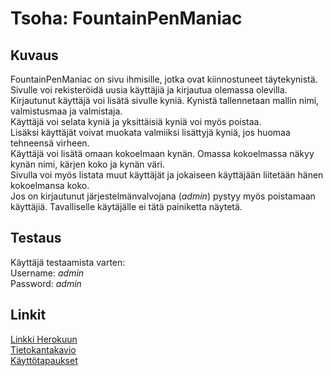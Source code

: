 
# Tsoha: FountainPenManiac

## Kuvaus
FountainPenManiac on sivu ihmisille, jotka ovat kiinnostuneet täytekynistä.  
Sivulle voi rekisteröidä uusia käyttäjiä ja kirjautua olemassa olevilla.  
Kirjautunut käyttäjä voi lisätä sivulle kyniä. Kynistä tallennetaan mallin nimi, valmistusmaa ja valmistaja.  
Käyttäjä voi selata kyniä ja yksittäisiä kyniä voi myös poistaa.  
Lisäksi käyttäjät voivat muokata valmiiksi lisättyjä kyniä, jos huomaa tehneensä virheen.  
Käyttäjä voi lisätä omaan kokoelmaan kynän. Omassa kokoelmassa näkyy kynän nimi, kärjen koko ja kynän väri.  
Sivulla voi myös listata muut käyttäjät ja jokaiseen käyttäjään liitetään hänen kokoelmansa koko.  
Jos on kirjautunut järjestelmänvalvojana (_admin_) pystyy myös poistamaan käyttäjiä. Tavalliselle käytäjälle ei tätä painiketta näytetä.  



## Testaus

Käyttäjä testaamista varten:  
Username: _admin_  
Password: _admin_  

## Linkit

[Linkki Herokuun](https://tsoha-foutain-pen-store.herokuapp.com/)  
[Tietokantakavio](/documentation/tietokantakaavio.png)  
[Käyttötapaukset](/documentation/kayttotapaukset.md)  



